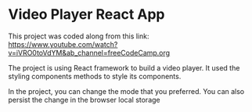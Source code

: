 # Video Player React App
This project was coded along from this link: https://www.youtube.com/watch?v=iVRO0toVdYM&ab_channel=freeCodeCamp.org

The project is using React framework to build a video player. It used the styling components methods to style its components. 

In the project, you can change the mode that you preferred. You can also persist the change in the browser local storage





